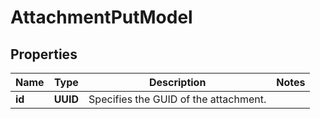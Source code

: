 

# AttachmentPutModel


## Properties

| Name | Type | Description | Notes |
|------------ | ------------- | ------------- | -------------|
|**id** | **UUID** | Specifies the GUID of the attachment. |  |



